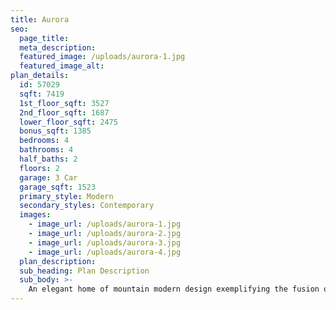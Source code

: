 ```yaml
---
title: Aurora
seo:
  page_title:
  meta_description:
  featured_image: /uploads/aurora-1.jpg
  featured_image_alt:
plan_details:
  id: 57029
  sqft: 7419
  1st_floor_sqft: 3527
  2nd_floor_sqft: 1687
  lower_floor_sqft: 2475
  bonus_sqft: 1385
  bedrooms: 4
  bathrooms: 4
  half_baths: 2
  floors: 2
  garage: 3 Car
  garage_sqft: 1523
  primary_style: Modern
  secondary_styles: Contemporary
  images:
    - image_url: /uploads/aurora-1.jpg
    - image_url: /uploads/aurora-2.jpg
    - image_url: /uploads/aurora-3.jpg
    - image_url: /uploads/aurora-4.jpg
  plan_description:
  sub_heading: Plan Description
  sub_body: >-
    An elegant home of mountain modern design exemplifying the fusion of the clean crisp linear look of a very modern design into a mountainous environment. Soaring expanse of glass and natural reclaimed wood allows the homeowner the open living environment sought after by most of today's homebuyers. Additionally, many very private spaces are incorporated within the design for the separation of lifestyles for each person of the family's individual requirements. There is even a safe room incorporated in the home for the safety of the family. Simply stated, an amazing statement of the homeowners lifestyle and status statement.
---
```

